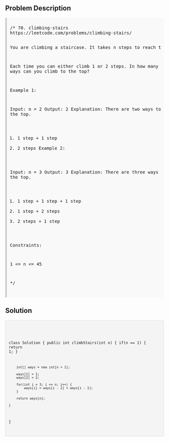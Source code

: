 <style>
  .comment-block { background-color: #f9f9f9; padding: 10px; border-left: 5px solid #ccc; }
  .code-block { background-color: #f4f4f4; padding: 10px; border: 1px solid #ddd; }
</style>

<h2>Problem Description</h2>
<div class='comment-block'>
<pre>
/* 70. climbing-stairs
https://leetcode.com/problems/climbing-stairs/

You are climbing a staircase. It takes n steps to reach the top.

Each time you can either climb 1 or 2 steps. 
In how many distinct ways can you climb to the top?

 

Example 1:

Input: n = 2
Output: 2
Explanation: There are two ways to climb to the top.
1. 1 step + 1 step
2. 2 steps
Example 2:

Input: n = 3
Output: 3
Explanation: There are three ways to climb to the top.
1. 1 step + 1 step + 1 step
2. 1 step + 2 steps
3. 2 steps + 1 step
 

Constraints:

1 <= n <= 45

*/
</pre>
</div>

<h2>Solution</h2>
<div class='code-block'>
<pre><code class='language-java'>

class Solution {
    public int climbStairs(int n) {
        if(n == 1) {
            return 1;
        }

        int[] ways = new int[n + 1];

        ways[1] = 1;
        ways[2] = 2;

        for(int i = 3; i <= n; i++) {
            ways[i] = ways[i - 2] + ways[i - 1];
        }

        return ways[n];
        
    }
}
</code></pre>
</div>

